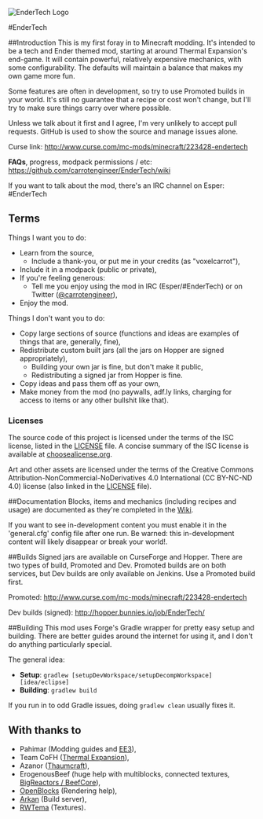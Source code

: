 ![EnderTech Logo](https://raw.githubusercontent.com/carrotengineer/EnderTech/d838d9282bd30014de1fbc4772e0522d1bb30fa8/src/main/resources/assets/endertech/textures/logo.png)

#EnderTech

##Introduction
This is my first foray in to Minecraft modding. It's intended to be a tech and Ender themed mod, starting at around Thermal Expansion's end-game. It will contain powerful, relatively expensive mechanics, with some configurability. The defaults will maintain a balance that makes my own game more fun.

Some features are often in development, so try to use Promoted builds in your world. It's still no guarantee that a recipe or cost won't change, but I'll try to make sure things carry over where possible.

Unless we talk about it first and I agree, I'm very unlikely to accept pull requests. GitHub is used to show the source and manage issues alone.

Curse link: http://www.curse.com/mc-mods/minecraft/223428-endertech

__FAQs__, progress, modpack permissions / etc: https://github.com/carrotengineer/EnderTech/wiki

If you want to talk about the mod, there's an IRC channel on Esper: #EnderTech

## Terms
Things I want you to do:
* Learn from the source,
  * Include a thank-you, or put me in your credits (as "voxelcarrot"),
* Include it in a modpack (public or private),
* If you're feeling generous:
  * Tell me you enjoy using the mod in IRC (Esper/#EnderTech) or on Twitter ([@carrotengineer](https://twitter.com/carrotengineer)),
* Enjoy the mod.

Things I don't want you to do:
* Copy large sections of source (functions and ideas are examples of things that are, generally, fine),
* Redistribute custom built jars (all the jars on Hopper are signed appropriately),
  * Building your own jar is fine, but don't make it public,
  * Redistributing a signed jar from Hopper is fine.
* Copy ideas and pass them off as your own,
* Make money from the mod (no paywalls, adf.ly links, charging for access to items or any other bullshit like that).

### Licenses
The source code of this project is licensed under the terms of the ISC license, listed in the [LICENSE](LICENSE.md) file. A concise summary of the ISC license is available at [choosealicense.org](http://choosealicense.com/licenses/isc/).

Art and other assets are licensed under the terms of the Creative Commons Attribution-NonCommercial-NoDerivatives 4.0 International (CC BY-NC-ND 4.0) license (also linked in the [LICENSE](LICENSE.md) file).

##Documentation
Blocks, items and mechanics (including recipes and usage) are documented as they're completed in the [Wiki](https://github.com/carrotengineer/EnderTech/wiki).

If you want to see in-development content you must enable it in the 'general.cfg' config file after one run. Be warned: this in-development content will likely disappear or break your world!.

##Builds
Signed jars are available on CurseForge and Hopper. There are two types of build, Promoted and Dev. Promoted builds are on both services, but Dev builds are only available on Jenkins. Use a Promoted build first.

Promoted: http://www.curse.com/mc-mods/minecraft/223428-endertech

Dev builds (signed): http://hopper.bunnies.io/job/EnderTech/

##Building
This mod uses Forge's Gradle wrapper for pretty easy setup and building. There are better guides around the internet for using it, and I don't do anything particularly special.

The general idea:
* **Setup**: `gradlew [setupDevWorkspace/setupDecompWorkspace] [idea/eclipse]`
* **Building**: `gradlew build`

If you run in to odd Gradle issues, doing `gradlew clean` usually fixes it.

## With thanks to
* Pahimar (Modding guides and [EE3](https://github.com/pahimar/Equivalent-Exchange-3)),
* Team CoFH ([Thermal Expansion](http://teamcofh.com/)),
* Azanor ([Thaumcraft](http://www.minecraftforum.net/topic/2011841-thaumcraft-41114-updated-2052014/)),
* ErogenousBeef (huge help with multiblocks, connected textures, [BigReactors / BeefCore](https://github.com/erogenousbeef)),
* [OpenBlocks](https://github.com/OpenMods/OpenBlocks) (Rendering help),
* [Arkan](https://github.com/emberwalker) (Build server),
* [RWTema](http://www.patreon.com/rwtema) (Textures).
